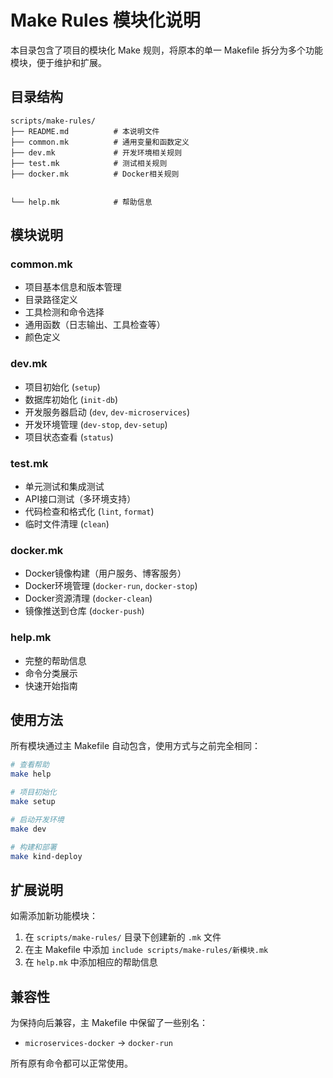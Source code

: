 # Make Rules 模块化说明

本目录包含了项目的模块化 Make 规则，将原本的单一 Makefile 拆分为多个功能模块，便于维护和扩展。

## 目录结构

```
scripts/make-rules/
├── README.md          # 本说明文件
├── common.mk          # 通用变量和函数定义
├── dev.mk             # 开发环境相关规则
├── test.mk            # 测试相关规则
├── docker.mk          # Docker相关规则


└── help.mk            # 帮助信息
```

## 模块说明

### common.mk
- 项目基本信息和版本管理
- 目录路径定义
- 工具检测和命令选择
- 通用函数（日志输出、工具检查等）
- 颜色定义

### dev.mk
- 项目初始化 (`setup`)
- 数据库初始化 (`init-db`)
- 开发服务器启动 (`dev`, `dev-microservices`)
- 开发环境管理 (`dev-stop`, `dev-setup`)
- 项目状态查看 (`status`)

### test.mk
- 单元测试和集成测试
- API接口测试（多环境支持）
- 代码检查和格式化 (`lint`, `format`)
- 临时文件清理 (`clean`)

### docker.mk
- Docker镜像构建（用户服务、博客服务）
- Docker环境管理 (`docker-run`, `docker-stop`)
- Docker资源清理 (`docker-clean`)
- 镜像推送到仓库 (`docker-push`)



### help.mk
- 完整的帮助信息
- 命令分类展示
- 快速开始指南

## 使用方法

所有模块通过主 Makefile 自动包含，使用方式与之前完全相同：

```bash
# 查看帮助
make help

# 项目初始化
make setup

# 启动开发环境
make dev

# 构建和部署
make kind-deploy
```

## 扩展说明

如需添加新功能模块：

1. 在 `scripts/make-rules/` 目录下创建新的 `.mk` 文件
2. 在主 Makefile 中添加 `include scripts/make-rules/新模块.mk`
3. 在 `help.mk` 中添加相应的帮助信息

## 兼容性

为保持向后兼容，主 Makefile 中保留了一些别名：
- `microservices-docker` -> `docker-run`

所有原有命令都可以正常使用。